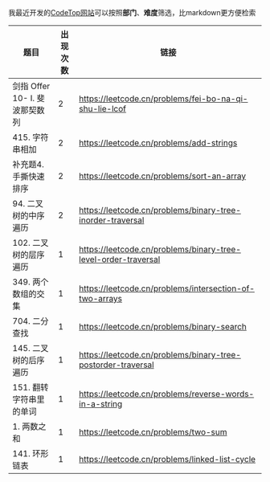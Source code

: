我最近开发的[CodeTop网站](https://codetop.cc)可以按照**部门**、**难度**筛选，比markdown更方便检索

|题目|出现次数|链接|
|-|-|-|
|剑指 Offer 10- I. 斐波那契数列|2|https://leetcode.cn/problems/fei-bo-na-qi-shu-lie-lcof|
|415. 字符串相加|2|https://leetcode.cn/problems/add-strings|
|补充题4. 手撕快速排序|2|https://leetcode.cn/problems/sort-an-array|
|94. 二叉树的中序遍历|2|https://leetcode.cn/problems/binary-tree-inorder-traversal|
|102. 二叉树的层序遍历|1|https://leetcode.cn/problems/binary-tree-level-order-traversal|
|349. 两个数组的交集|1|https://leetcode.cn/problems/intersection-of-two-arrays|
|704. 二分查找|1|https://leetcode.cn/problems/binary-search|
|145. 二叉树的后序遍历|1|https://leetcode.cn/problems/binary-tree-postorder-traversal|
|151. 翻转字符串里的单词|1|https://leetcode.cn/problems/reverse-words-in-a-string|
|1. 两数之和|1|https://leetcode.cn/problems/two-sum|
|141. 环形链表|1|https://leetcode.cn/problems/linked-list-cycle|